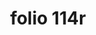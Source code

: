 ---
layout: edition
title: folio 114r
manuscript: Florence, Biblioteca Marucelliana, Carte Rajna XIX.15
sigla: R
iip: r114r.tif
milestone: 227
---